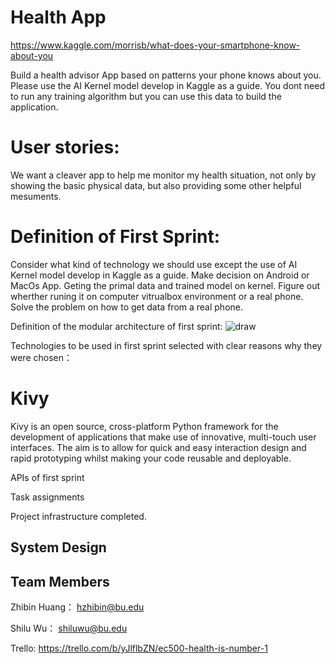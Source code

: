 # Health App



https://www.kaggle.com/morrisb/what-does-your-smartphone-know-about-you


Build a health advisor App based on patterns your phone knows about you.  Please use the AI Kernel model develop in Kaggle as a guide.  You dont need to run any training algorithm but you can use this data to build the application.



# User stories: 
We want a cleaver app to help me monitor my health situation, not only by showing the basic physical data, but also providing some other helpful mesuments.


# Definition of First Sprint: 
Consider what kind of technology we should use except the use of AI Kernel model develop in Kaggle as a guide. Make decision on Android or MacOs App. Geting the primal data and trained model on kernel. Figure out wherther runing it on computer vitrualbox environment or a real phone. Solve the problem on how to get data from a real phone.

Definition of the modular architecture of first sprint:
![draw](https://user-images.githubusercontent.com/43126280/54558538-64677500-4994-11e9-80a4-03c2d716ee34.jpeg)


Technologies to be used in first sprint selected with clear reasons why they were chosen：
# Kivy

Kivy is an open source, cross-platform Python framework for the development of applications that make use of innovative, multi-touch user interfaces. The aim is to allow for quick and easy interaction design and rapid prototyping whilst making your code reusable and deployable.



APIs of first sprint

Task assignments

Project infrastructure completed.
## System Design

## Team  Members
Zhibin Huang： hzhibin@bu.edu

Shilu Wu： shiluwu@bu.edu

Trello: https://trello.com/b/yJlflbZN/ec500-health-is-number-1
